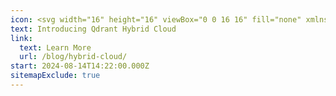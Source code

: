 ```yaml
---
icon: <svg width="16" height="16" viewBox="0 0 16 16" fill="none" xmlns="http://www.w3.org/2000/svg"><g clip-path="url(#clip0_770_2716)"><path d="M14.598 6.37199C14.486 6.14399 14.254 5.99999 14 5.99999H8.7447L9.3287 0.739993C9.36204 0.44266 9.1927 0.159993 8.91537 0.0479934C8.63737 -0.0653399 8.31937 0.0226601 8.13737 0.259327L1.4707 8.92599C1.31604 9.12733 1.2887 9.39933 1.40137 9.62733C1.51404 9.85599 1.74604 9.99999 2.00004 9.99999H7.25537L6.67137 15.26C6.63804 15.5573 6.80737 15.84 7.0847 15.952C7.16537 15.9847 7.25004 16 7.33337 16C7.53604 16 7.73337 15.9073 7.86204 15.74L14.5287 7.07333C14.6834 6.87199 14.71 6.59999 14.598 6.37199Z" fill="#8547FF"/></g><defs><clipPath id="clip0_770_2716"><rect width="16" height="16" fill="white"/></clipPath></defs></svg>
text: Introducing Qdrant Hybrid Cloud
link:
  text: Learn More
  url: /blog/hybrid-cloud/
start: 2024-08-14T14:22:00.000Z
sitemapExclude: true
---
```

